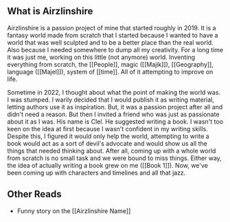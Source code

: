 ## What is Airzlinshire
Airzlinshire is a passion project of mine that started roughly in 2019. It is a fantasy world made from scratch that I started because I wanted to have a world that was well sculpted and to be a better place than the real world. Also because I needed somewhere to dump all my creativity. For a long time it was just me, working on this little (not anymore) world. Inventing everything from scratch, the [[People]], magic ([[Majik]]), [[Geography]], language ([[Majel]]), system of [[time]]. All of it attempting to improve on life.

Sometime in 2022, I thought about what the point of making the world was. I was stumped. I warily decided that I would publish it as writing material, letting authors use it as inspiration. But, it was a passion project after all and didn't need a reason. But then I invited a friend who was just as passionate about it as I was. His name is Clel. He suggested writing a book. I wasn't too keen on the idea at first because I wasn't confident in my writing skills. Despite this, I figured it would only help the world, attempting to write a book would act as a sort of devil's advocate and would show us all the things that needed thinking about. After all, coming up with a whole world from scratch is no small task and we were bound to miss things. Either way, the idea of actually writing a book grew on me ([[Book 1]]). Now, we've been coming up with characters and timelines and all that jazz.



## Other Reads
- Funny story on the [[Airzlinshire Name]]